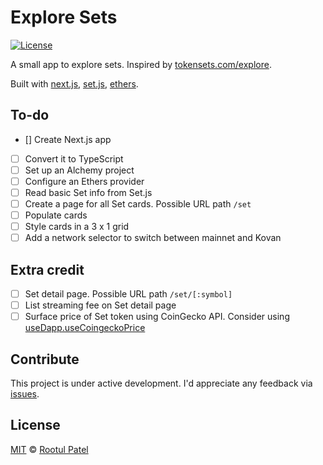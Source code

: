 # Explore Sets

[![License](https://img.shields.io/:license-mit-blue.svg)](https://rootulp.mit-license.org)

A small app to explore sets. Inspired by [tokensets.com/explore](https://www.tokensets.com/explore).

Built with [next.js](https://nextjs.org/), [set.js](https://github.com/SetProtocol/set.js), [ethers](https://docs.ethers.io/v5/).

## To-do

- [] Create Next.js app
- [ ] Convert it to TypeScript
- [ ] Set up an Alchemy project
- [ ] Configure an Ethers provider
- [ ] Read basic Set info from Set.js
- [ ] Create a page for all Set cards. Possible URL path `/set`
- [ ] Populate cards
- [ ] Style cards in a 3 x 1 grid
- [ ] Add a network selector to switch between mainnet and Kovan

## Extra credit
- [ ] Set detail page. Possible URL path `/set/[:symbol]`
- [ ] List streaming fee on Set detail page
- [ ] Surface price of Set token using CoinGecko API. Consider using [useDapp.useCoingeckoPrice](https://usedapp.readthedocs.io/en/latest/coingecko.html#hooks)

## Contribute

This project is under active development. I'd appreciate any feedback via [issues](https://github.com/rootulp/explore-sets/issues/new).

## License

[MIT](https://rootulp.mit-license.org/) © [Rootul Patel](https://rootulp.com)
